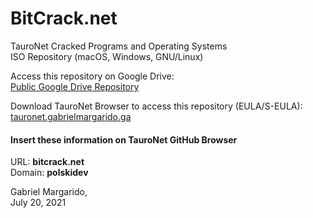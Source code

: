# BitCrack.net
TauroNet Cracked Programs and Operating Systems  
ISO Repository (macOS, Windows, GNU/Linux)  
  
  
Access this repository on Google Drive:   
[Public Google Drive Repository](https://drive.google.com/drive/folders/1Bl1IKtH1MKf4wAlk-A3YnLqyWtoVWPj7?usp=sharing)  
  
  
Download TauroNet Browser to access this repository (EULA/S-EULA):  
[tauronet.gabrielmargarido.ga](http://tauronet.gabrielmargarido.ga/)  

#### Insert these information on TauroNet GitHub Browser 
URL: **bitcrack.net**  
Domain: **polskidev**  
  
  
  
Gabriel Margarido,  
July 20, 2021
